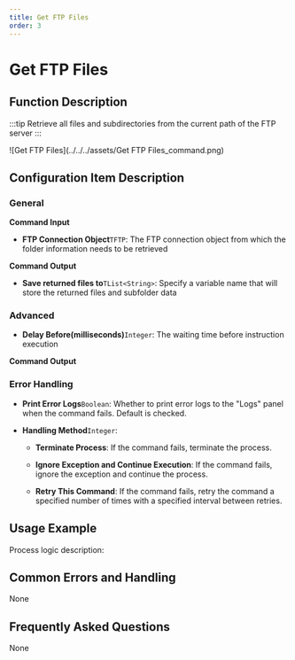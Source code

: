```yaml
---
title: Get FTP Files
order: 3
---
```


# Get FTP Files

## Function Description

:::tip 
Retrieve all files and subdirectories from the current path of the FTP server
:::

![Get FTP Files](../../../assets/Get FTP Files_command.png)

## Configuration Item Description

### General

**Command Input**

- **FTP Connection Object**`TFTP`: The FTP connection object from which the folder information needs to be retrieved


**Command Output**

- **Save returned files to**`TList<String>`: Specify a variable name that will store the returned files and subfolder data

### Advanced

- **Delay Before(milliseconds)**`Integer`: The waiting time before instruction execution


**Command Output**

### Error Handling

- **Print Error Logs**`Boolean`: Whether to print error logs to the "Logs" panel when the command fails. Default is checked. 

- **Handling Method**`Integer`:

    - **Terminate Process**: If the command fails, terminate the process.

    - **Ignore Exception and Continue Execution**: If the command fails, ignore the exception and continue the process.

    - **Retry This Command**: If the command fails, retry the command a specified number of times with a specified interval between retries.

## Usage Example

Process logic description:

## Common Errors and Handling

None

## Frequently Asked Questions

None

